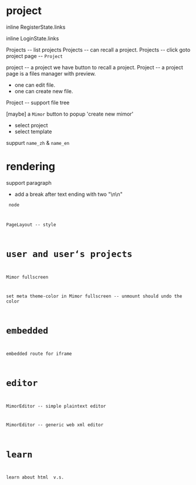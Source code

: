 # project

inline RegisterState.links

inline LoginState.links

Projects -- list projects
Projects -- can recall a project.
Projects -- click goto project page -- `Project`

project -- a project we have button to recall a project.
Project -- a project page is a files manager with preview.

- one can edit file.
- one can create new file.

Project -- support file tree

[maybe] a `Mimor` button to popup 'create new mimor'

- select project
- select template

suppurt `name_zh` & `name_en`

# rendering

support paragraph

- add a break after text ending with two "\n\n"

<code> node

PageLayout -- style

# user and user‘s projects

Mimor fullscreen

set meta theme-color in Mimor fullscreen -- unmount should undo the color

# embedded

embedded route for iframe

# editor

MimorEditor -- simple plaintext editor

MimorEditor -- generic web xml editor

# learn

learn about html <span> v.s. <div>
